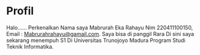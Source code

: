 # Profil

Halo...... Perkenalkan Nama saya Mabrurah Eka Rahayu Nim 220411100150, 
Email : Mabrurahrahayu@gamail.com. Saya bisa di panggil Rara Di sini saya sekarang menempuh S1 Di Universitas Trunojoyo Madura Program Studi Teknik Informatika.